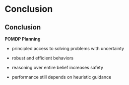 # Conclusion

## Conclusion


**POMDP Planning**

- principled access to solving problems with uncertainty

- robust and efficient behaviors

- reasoning over entire belief increases safety

- performance still depends on heuristic guidance

